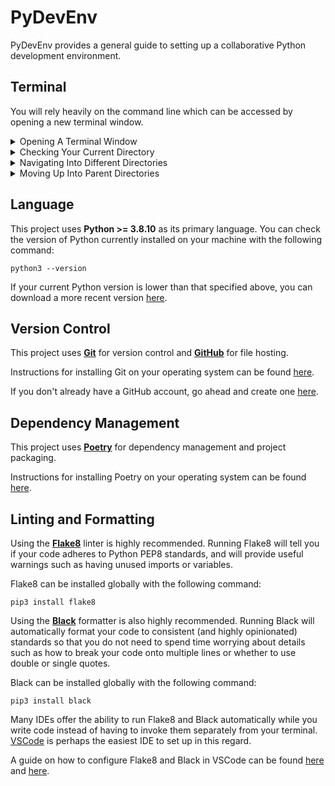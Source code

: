 # PyDevEnv

PyDevEnv provides a general guide to setting up a collaborative Python development environment.

## Terminal

You will rely heavily on the command line which can be accessed by opening a new terminal window.

<details>
<summary>Opening A Terminal Window</summary>
&nbsp;

| OS      | Command                                    |
|---------|--------------------------------------------|
| Linux   | Ctrl - Alt - T                             |
| Mac     | Spotlight > type "terminal" > Enter / OK   |
| Windows | Start > type "powershell" > Enter / OK     |

</details>

<details>
<summary>Checking Your Current Directory</summary>
&nbsp;

| OS      | Command                                    |
|---------|--------------------------------------------|
| Linux   | `pwd`                                      |
| Mac     | `pwd`                                      |
| Windows | `cd`                                       |

</details>

<details>
<summary>Navigating Into Different Directories</summary>
&nbsp;

| OS      | Command                                    |
|---------|--------------------------------------------|
| Linux   | `cd /path/to/directory/`                   |
| Mac     | `cd /path/to/directory/`                   |
| Windows | `cd \path\to\directory\`     	             |

Omit the first forward slash if you wish to navigate into a subdirectory of the **current** working directory.

</details>

<details>
<summary>Moving Up Into Parent Directories</summary>
&nbsp;

| OS      | One Directory                                    | Two Directories |
|---------|--------------------------------------------------|-----------------|
| Linux   | `cd ..`                                          | `cd ../..`      |
| Mac     | `cd ..`                                          | `cd ../..`			 |
| Windows | `cd ..`     	             								       | `cd ..\..`      |

</details>

## Language

This project uses **Python >= 3.8.10** as its primary language. You can check the version of Python currently installed on your machine with the following command:

```
python3 --version
```

If your current Python version is lower than that specified above, you can download a more recent version [here](https://www.python.org/downloads/).

## Version Control

This project uses [**Git**](https://git-scm.com/) for version control and [**GitHub**](https://github.com/) for file hosting.

Instructions for installing Git on your operating system can be found [here](https://git-scm.com/book/en/v2/Getting-Started-Installing-Git).

If you don't already have a GitHub account, go ahead and create one [here](https://github.com/signup).

## Dependency Management

This project uses [**Poetry**](https://python-poetry.org/) for dependency management and project packaging.

Instructions for installing Poetry on your operating system can be found [here](https://python-poetry.org/docs/#installation).

## Linting and Formatting

Using the [**Flake8**](https://flake8.pycqa.org/en/latest/) linter is highly recommended. Running Flake8 will tell you if your code adheres to Python PEP8 standards, and will provide useful warnings such as having unused imports or variables.

Flake8 can be installed globally with the following command:

```
pip3 install flake8
```

Using the [**Black**](https://github.com/psf/black) formatter is also highly recommended. Running Black will automatically format your code to consistent (and highly opinionated) standards so that you do not need to spend time worrying about details such as how to break your code onto multiple lines or whether to use double or single quotes.

Black can be installed globally with the following command:

```
pip3 install black
```

Many IDEs offer the ability to run Flake8 and Black automatically while you write code instead of having to invoke them separately from your terminal. [VSCode](https://code.visualstudio.com/) is perhaps the easiest IDE to set up in this regard.

A guide on how to configure Flake8 and Black in VSCode can be found [here](https://py-vscode.readthedocs.io/en/latest/files/linting.html) and [here](https://dev.to/adamlombard/how-to-use-the-black-python-code-formatter-in-vscode-3lo0).

